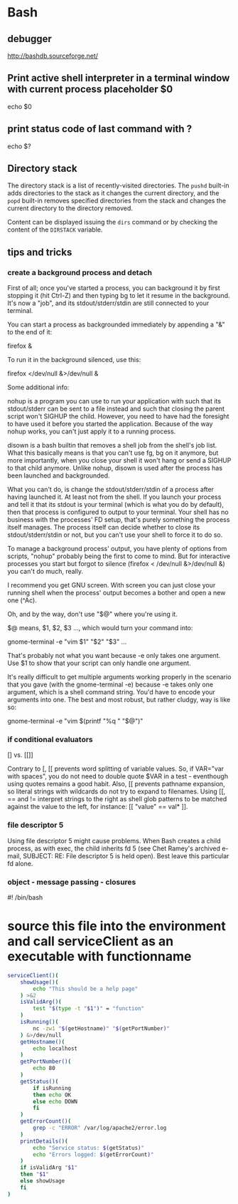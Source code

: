 # Bash

## debugger

http://bashdb.sourceforge.net/

## Print active shell interpreter in a terminal window with current process placeholder $0

echo $0

## print status code of last command with ?

echo $?

## Directory stack

The directory stack is a list of recently-visited directories. The `pushd` built-in adds directories to the stack as it changes the current directory, and the `popd` built-in removes specified directories from the stack and changes the current directory to the directory removed.

Content can be displayed issuing the `dirs` command or by checking the content of the `DIRSTACK` variable.


## tips and tricks

### create a background process and detach



First of all; once you've started a process, you can background it by first stopping it (hit Ctrl-Z) and then typing bg to let it resume in the background. It's now a "job", and its stdout/stderr/stdin are still connected to your terminal.

You can start a process as backgrounded immediately by appending a "&" to the end of it:

firefox &

To run it in the background silenced, use this:

firefox </dev/null &>/dev/null &

Some additional info:

nohup is a program you can use to run your application with such that its stdout/stderr can be sent to a file instead and such that closing the parent script won't SIGHUP the child. However, you need to have had the foresight to have used it before you started the application. Because of the way nohup works, you can't just apply it to a running process.

disown is a bash builtin that removes a shell job from the shell's job list. What this basically means is that you can't use fg, bg on it anymore, but more importantly, when you close your shell it won't hang or send a SIGHUP to that child anymore. Unlike nohup, disown is used after the process has been launched and backgrounded.

What you can't do, is change the stdout/stderr/stdin of a process after having launched it. At least not from the shell. If you launch your process and tell it that its stdout is your terminal (which is what you do by default), then that process is configured to output to your terminal. Your shell has no business with the processes' FD setup, that's purely something the process itself manages. The process itself can decide whether to close its stdout/stderr/stdin or not, but you can't use your shell to force it to do so.

To manage a background process' output, you have plenty of options from scripts, "nohup" probably being the first to come to mind. But for interactive processes you start but forgot to silence (firefox < /dev/null &>/dev/null &) you can't do much, really.

I recommend you get GNU screen. With screen you can just close your running shell when the process' output becomes a bother and open a new one (^Ac).

Oh, and by the way, don't use "$@" where you're using it.

$@ means, $1, $2, $3 ..., which would turn your command into:

gnome-terminal -e "vim $1" "$2" "$3" ...

That's probably not what you want because -e only takes one argument. Use $1 to show that your script can only handle one argument.

It's really difficult to get multiple arguments working properly in the scenario that you gave (with the gnome-terminal -e) because -e takes only one argument, which is a shell command string. You'd have to encode your arguments into one. The best and most robust, but rather cludgy, way is like so:

gnome-terminal -e "vim $(printf "%q " "$@")"

### if conditional evaluators
\[] vs. \[\[]]
 	

Contrary to \[, \[\[ prevents word splitting of variable values. So, if VAR="var with spaces", you do not need to double quote $VAR in a test - eventhough using quotes remains a good habit. Also, \[\[ prevents pathname expansion, so literal strings with wildcards do not try to expand to filenames. Using \[\[, == and != interpret strings to the right as shell glob patterns to be matched against the value to the left, for instance: \[\[ "value" == val* ]].

### file descriptor 5

Using file descriptor 5 might cause problems. When Bash creates a child process, as with exec, the child inherits fd 5 (see Chet Ramey's archived e-mail, SUBJECT: RE: File descriptor 5 is held open). Best leave this particular fd alone.

### object - message passing - closures

#! /bin/bash

# source this file into the environment and call serviceClient as an executable with functionname
```sh
serviceClient()(
    showUsage()(
        echo "This should be a help page"
    ) >&2
    isValidArg()(
        test "$(type -t "$1")" = "function"
    )
    isRunning()(
        nc -zw1 "$(getHostname)" "$(getPortNumber)"
    ) &>/dev/null
    getHostname()(
        echo localhost
    )
    getPortNumber()(
        echo 80
    )
    getStatus()(
        if isRunning
        then echo OK
        else echo DOWN
        fi
    )
    getErrorCount()(
        grep -c "ERROR" /var/log/apache2/error.log
    )
    printDetails()(
        echo "Service status: $(getStatus)"
        echo "Errors logged: $(getErrorCount)"
    )
    if isValidArg "$1"
    then "$1"
    else showUsage
    fi
)
```
